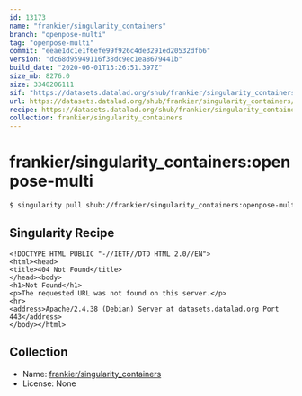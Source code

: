 ```yaml
---
id: 13173
name: "frankier/singularity_containers"
branch: "openpose-multi"
tag: "openpose-multi"
commit: "eeae1dc1e1f6efe99f926c4de3291ed20532dfb6"
version: "dc68d95949116f38dc9ec1ea8679441b"
build_date: "2020-06-01T13:26:51.397Z"
size_mb: 8276.0
size: 3340206111
sif: "https://datasets.datalad.org/shub/frankier/singularity_containers/openpose-multi/2020-06-01-eeae1dc1-dc68d959/dc68d95949116f38dc9ec1ea8679441b.sif"
url: https://datasets.datalad.org/shub/frankier/singularity_containers/openpose-multi/2020-06-01-eeae1dc1-dc68d959/
recipe: https://datasets.datalad.org/shub/frankier/singularity_containers/openpose-multi/2020-06-01-eeae1dc1-dc68d959/Singularity
collection: frankier/singularity_containers
---
```


# frankier/singularity_containers:openpose-multi

```bash
$ singularity pull shub://frankier/singularity_containers:openpose-multi
```

## Singularity Recipe

```singularity
<!DOCTYPE HTML PUBLIC "-//IETF//DTD HTML 2.0//EN">
<html><head>
<title>404 Not Found</title>
</head><body>
<h1>Not Found</h1>
<p>The requested URL was not found on this server.</p>
<hr>
<address>Apache/2.4.38 (Debian) Server at datasets.datalad.org Port 443</address>
</body></html>
```

## Collection

 - Name: [frankier/singularity_containers](https://github.com/frankier/singularity_containers)
 - License: None

